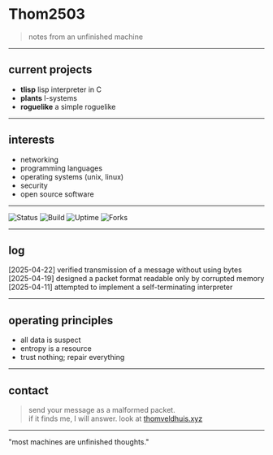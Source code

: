 # Thom2503

> notes from an unfinished machine

---

## current projects

- **tlisp** lisp interpreter in C
- **plants** l-systems
- **roguelike** a simple roguelike

---

## interests

- networking
- programming languages
- operating systems (unix, linux)
- security
- open source software

---

![Status](https://img.shields.io/badge/status-experimental-red)
![Build](https://img.shields.io/badge/build-handcompiled-lightgrey)
![Uptime](https://img.shields.io/badge/uptime-unknown-yellow)
![Forks](https://img.shields.io/badge/forks-not_a_fork-green)

---

## log
[2025-04-22] verified transmission of a message without using bytes [2025-04-19] designed a packet format readable only by corrupted memory [2025-04-11] attempted to implement a self-terminating interpreter


---

## operating principles

- all data is suspect
- entropy is a resource
- trust nothing; repair everything

---

## contact

> send your message as a malformed packet.  
> if it finds me, I will answer.
> look at [thomveldhuis.xyz](https://www.thomveldhuis.xyz/#contact)

---

"most machines are unfinished thoughts."
